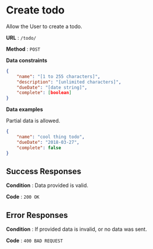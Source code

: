 # Create todo

Allow the User to create a todo.

**URL** : `/todo/`

**Method** : `POST`

**Data constraints**

```json
{
    "name": "[1 to 255 characters]",
    "description": "[unlimited characters]",
    "dueDate": "[date string]",
    "complete": [boolean]
}
```

**Data examples**

Partial data is allowed.

```json
{
    "name": "cool thing todo",
    "dueDate": "2018-03-27",
    "complete": false
}
```

## Success Responses

**Condition** : Data provided is valid.

**Code** : `200 OK`

## Error Responses

**Condition** : If provided data is invalid, or no data was sent.

**Code** : `400 BAD REQUEST`
